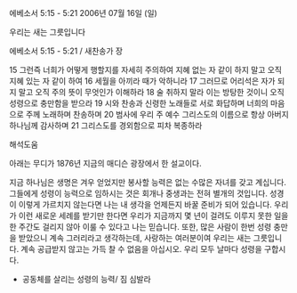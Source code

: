에베소서 5:15 - 5:21 
2006년 07월 16일 (일)

우리는 새는 그릇입니다



에베소서 5:15 - 5:21 / 새찬송가  장


15 그런즉 너희가 어떻게 행할지를 자세히 주의하여 지혜 없는 자 같이 하지 말고 오직 지혜 있는 자 같이 하여 16 세월을 아끼라 때가 악하니라 17 그러므로 어리석은 자가 되지 말고 오직 주의 뜻이 무엇인가 이해하라 18 술 취하지 말라 이는 방탕한 것이니 오직 성령으로 충만함을 받으라 19 시와 찬송과 신령한 노래들로 서로 화답하며 너희의 마음으로 주께 노래하며 찬송하며 20 범사에 우리 주 예수 그리스도의 이름으로 항상 아버지 하나님께 감사하며 21 그리스도를 경외함으로 피차 복종하라

해석도움





아래는 무디가 1876년 지금의 매디슨 광장에서 한 설교이다. 

지금 하나님은 생명은 겨우 얻었지만 봉사할 능력은 없는 수많은 자녀를 갖고 계십니다. 
그들에게 성령이 능력으로 임하시는 것은 회개나 중생과는 전혀 별개의 것입니다. 
성경이 이렇게 가르치지 않는다면 나는 내 생각을 언제든지 바꿀 준비가 되어 있습니다. 
우리가 이런 새로운 세례를 받기만 한다면 우리가 지금까지 몇 년이 걸려도 이루지 못한 일을 한 주간도 걸리지 않아 이룰 수 있다고 나는 믿습니다. 
또한, 많은 사람이 한번 성령 충만을 받았으니 계속 그러리라고 생각하는데, 
사랑하는 여러분이여 우리는 새는 그릇입니다. 
계속 공급받지 않고는 가득 찰 수 없음을 아십시오. 
우리 모두 날마다 성령을 구합시다. 

- 공동체를 살리는 성령의 능력/ 짐 심발라